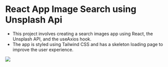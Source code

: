 # React App Image Search using Unsplash Api 
- This project involves creating a search images app using React, the Unsplash API, and the useAxios hook.
- The app is styled using Tailwind CSS and has a skeleton loading page to improve the user experience.


![](https://github.com/vizualaid/reactJSLearning/blob/main/pic/fin.gif)





